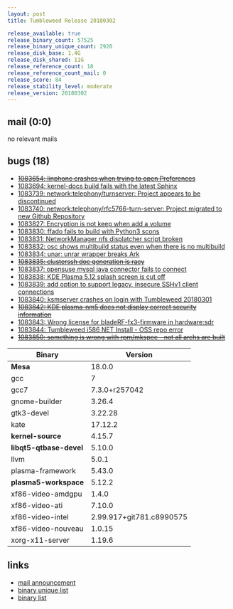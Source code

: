 ```yaml
---
layout: post
title: Tumbleweed Release 20180302

release_available: true
release_binary_count: 57525
release_binary_unique_count: 2920
release_disk_base: 1.4G
release_disk_shared: 11G
release_reference_count: 18
release_reference_count_mail: 0
release_score: 84
release_stability_level: moderate
release_version: 20180302
---
```


## mail (0:0)

no relevant mails

## bugs (18)

<!--more-->

- ~~[1083654: linphone crashes when trying to open Preferences](https://bugzilla.opensuse.org/show_bug.cgi?id=1083654)~~
- [1083694: kernel-docs build fails with the latest Sphinx](https://bugzilla.opensuse.org/show_bug.cgi?id=1083694)
- [1083739: network:telephony/turnserver: Project appears to be discontinued](https://bugzilla.opensuse.org/show_bug.cgi?id=1083739)
- [1083740: network:telephony/rfc5766-turn-server: Project migrated to new Github Repository](https://bugzilla.opensuse.org/show_bug.cgi?id=1083740)
- [1083827: Encryption is not keep when add a volume](https://bugzilla.opensuse.org/show_bug.cgi?id=1083827)
- [1083830: ffado fails to build with Python3 scons](https://bugzilla.opensuse.org/show_bug.cgi?id=1083830)
- [1083831: NetworkManager nfs displatcher script broken](https://bugzilla.opensuse.org/show_bug.cgi?id=1083831)
- [1083832: osc shows multibuild status even when there is no multibuild](https://bugzilla.opensuse.org/show_bug.cgi?id=1083832)
- [1083834: unar: unrar wrapper breaks Ark](https://bugzilla.opensuse.org/show_bug.cgi?id=1083834)
- ~~[1083835: clusterssh doc generation is racy](https://bugzilla.opensuse.org/show_bug.cgi?id=1083835)~~
- [1083837: opensuse mysql java connector fails to connect](https://bugzilla.opensuse.org/show_bug.cgi?id=1083837)
- [1083838: KDE Plasma 5.12 splash screen is cut off](https://bugzilla.opensuse.org/show_bug.cgi?id=1083838)
- [1083839: add option to support legacy, insecure SSHv1 client connections](https://bugzilla.opensuse.org/show_bug.cgi?id=1083839)
- [1083840: ksmserver crashes on login with Tumbleweed 20180301](https://bugzilla.opensuse.org/show_bug.cgi?id=1083840)
- ~~[1083842: KDE plasma-nm5 does not display correct security information](https://bugzilla.opensuse.org/show_bug.cgi?id=1083842)~~
- [1083843: Wrong license for bladeRF-fx3-firmware in hardware:sdr](https://bugzilla.opensuse.org/show_bug.cgi?id=1083843)
- [1083844: Tumbleweed i586 NET Install - OSS repo error](https://bugzilla.opensuse.org/show_bug.cgi?id=1083844)
- ~~[1083850: something is wrong with rpm/mkspec - not all archs are built](https://bugzilla.opensuse.org/show_bug.cgi?id=1083850)~~

Binary | Version
--- | ---
**Mesa** | 18.0.0
gcc | 7
gcc7 | 7.3.0+r257042
gnome-builder | 3.26.4
gtk3-devel | 3.22.28
kate | 17.12.2
**kernel-source** | 4.15.7
**libqt5-qtbase-devel** | 5.10.0
llvm | 5.0.1
plasma-framework | 5.43.0
**plasma5-workspace** | 5.12.2
xf86-video-amdgpu | 1.4.0
xf86-video-ati | 7.10.0
xf86-video-intel | 2.99.917+git781.c8990575
xf86-video-nouveau | 1.0.15
xorg-x11-server | 1.19.6

## links

- [mail announcement](https://lists.opensuse.org/opensuse-factory/2018-03/msg00066.html)
- [binary unique list](http://download.tumbleweed.boombatower.com/20180302/rpm.unique.list)
- [binary list](http://download.tumbleweed.boombatower.com/20180302/rpm.list)
